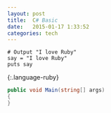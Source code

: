 ```yaml
---
layout: post
title:  C# Basic
date:   2015-01-17 1:33:52
categories: tech
---
```



 ~~~
 # Output "I love Ruby"
 say = "I love Ruby"
 puts say
 ~~~
 {:.language-ruby}

~~~cs
public void Main(string[] args)
{
}
~~~


